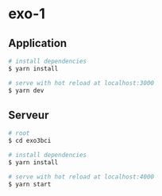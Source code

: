 # exo-1

## Application

```bash
# install dependencies
$ yarn install

# serve with hot reload at localhost:3000
$ yarn dev
```

## Serveur
```bash
# root
$ cd exo3bci

# install dependencies
$ yarn install

# serve with hot reload at localhost:4000
$ yarn start
```
